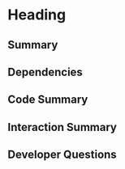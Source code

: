 # Heading
## Summary
<brief overview of the file and all its major components>

## Dependencies
<describe any dependencies>

## Code Summary
<Summary of file>

## Interaction Summary
<a summary of how the file could interact with the rest of the application>

## Developer Questions
<a list of questions Developers working with this component may have the following questions when debugging and changing this file>